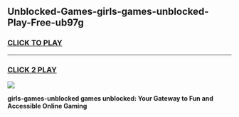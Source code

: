 
## Unblocked-Games-girls-games-unblocked-Play-Free-ub97g
<h3>
<a href="https://premium76.site?title=girls-games-unblocked&ref=10A">CLICK TO PLAY</a></h3>
<hr>

<h3>
<a href="https://premium76.site?title=girls-games-unblocked&ref=10A">CLICK 2 PLAY</a>
  
</h3>

<a href="https://premium76.site?title=girls-games-unblocked&ref=10A"><img src="https://clearcache.store/games.png"></a>


**girls-games-unblocked games unblocked: Your Gateway to Fun and Accessible Online Gaming**
